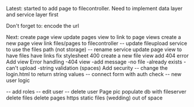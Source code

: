 Latest: started to add page to filecontroller. Need to implement data layer and service layer first

Don't forget to:
encode the url

Next:
create page view
update pages view to link to page views
create a new page view
link files/pages to filecontroller
-- update fileupload service to use the files path (not storage)
-- rename service
update page view to have files have links
fix stylesheet 400
create a new file view
add 404 error
Add view
Error handling
-404 view
-add message
-no file
-already exists
-can't upload
-string validation (spaces)
Add security
-- change the login.html to return string values
-- connect form with auth check
-- new user logic

-- add roles
-- edit user
-- delete user
Page pic
populate db with fileserver
delete files
delete pages
https
static files (wedding)
out of space